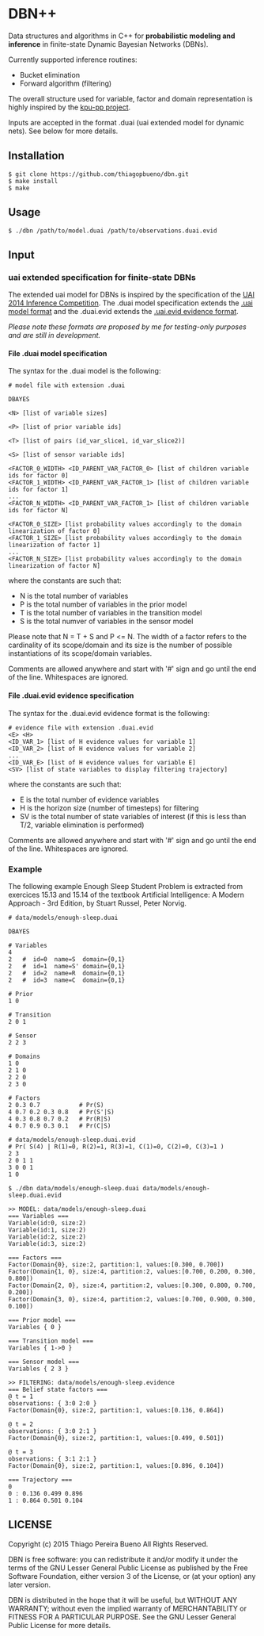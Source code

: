 # DBN++

Data structures and algorithms in C++ for **probabilistic modeling and inference** in finite-state Dynamic Bayesian Networks (DBNs).

Currently supported inference routines:

* Bucket elimination
* Forward algorithm (filtering)

The overall structure used for variable, factor and domain representation is highly inspired by the [kpu-pp project](https://github.com/denismaua/kpu-pp).

Inputs are accepted in the format .duai (uai extended model for dynamic nets). See below for more details.

## Installation

```
$ git clone https://github.com/thiagopbueno/dbn.git
$ make install
$ make
```

## Usage

```
$ ./dbn /path/to/model.duai /path/to/observations.duai.evid
```
## Input

### uai extended specification for finite-state DBNs

The extended uai model for DBNs is inspired by the specification of the [UAI 2014 Inference Competition](http://www.hlt.utdallas.edu/~vgogate/uai14-competition/). The .duai model specification extends the [.uai model format](http://www.hlt.utdallas.edu/~vgogate/uai14-competition/modelformat.html) and the .duai.evid extends the [.uai.evid evidence format](http://www.hlt.utdallas.edu/~vgogate/uai14-competition/evidformat.html).

*Please note these formats are proposed by me for testing-only purposes and are still in development.*

#### File .duai model specification

The syntax for the .duai model is the following:

```
# model file with extension .duai

DBAYES

<N> [list of variable sizes]

<P> [list of prior variable ids]

<T> [list of pairs (id_var_slice1, id_var_slice2)]

<S> [list of sensor variable ids]

<FACTOR_0_WIDTH> <ID_PARENT_VAR_FACTOR_0> [list of children variable ids for factor 0]
<FACTOR_1_WIDTH> <ID_PARENT_VAR_FACTOR_1> [list of children variable ids for factor 1]
...
<FACTOR_N_WIDTH> <ID_PARENT_VAR_FACTOR_1> [list of children variable ids for factor N]

<FACTOR_0_SIZE> [list probability values accordingly to the domain linearization of factor 0]
<FACTOR_1_SIZE> [list probability values accordingly to the domain linearization of factor 1]
...
<FACTOR_N_SIZE> [list probability values accordingly to the domain linearization of factor N]

```

where the constants are such that:

* N is the total number of variables
* P is the total number of variables in the prior model
* T is the total number of variables in the transition model
* S is the total numver of variables in the sensor model

Please note that N = T + S and P <= N.
The width of a factor refers to the cardinality of its scope/domain and its size is the number of possible instantiations of its scope/domain variables.

Comments are allowed anywhere and start with '#' sign and go until the end of the line. Whitespaces are ignored.

#### File .duai.evid evidence specification

The syntax for the .duai.evid evidence format is the following:

```
# evidence file with extension .duai.evid
<E> <H>
<ID_VAR_1> [list of H evidence values for variable 1]
<ID_VAR_2> [list of H evidence values for variable 2]
...
<ID_VAR_E> [list of H evidence values for variable E]
<SV> [list of state variables to display filtering trajectory]
```

where the constants are such that:

* E is the total number of evidence variables
* H is the horizon size (number of timesteps) for filtering
* SV is the total number of state variables of interest (if this is less than T/2, variable elimination is performed)

Comments are allowed anywhere and start with '#' sign and go until the end of the line. Whitespaces are ignored.

### Example

The following example Enough Sleep Student Problem is extracted from exercices 15.13 and 15.14 of the textbook Artificial Intelligence: A Modern Approach - 3rd Edition, by Stuart Russel, Peter Norvig.

```
# data/models/enough-sleep.duai

DBAYES

# Variables
4
2 	#  id=0  name=S  domain={0,1}
2 	#  id=1  name=S' domain={0,1}
2 	#  id=2  name=R  domain={0,1}
2 	#  id=3  name=C  domain={0,1}

# Prior
1 0

# Transition
2 0 1

# Sensor
2 2 3

# Domains
1 0
2 1 0
2 2 0
2 3 0

# Factors
2 0.3 0.7           # Pr(S)
4 0.7 0.2 0.3 0.8   # Pr(S'|S)
4 0.3 0.8 0.7 0.2   # Pr(R|S)
4 0.7 0.9 0.3 0.1   # Pr(C|S)
```

```
# data/models/enough-sleep.duai.evid
# Pr( S(4) | R(1)=0, R(2)=1, R(3)=1, C(1)=0, C(2)=0, C(3)=1 )
2 3
2 0 1 1
3 0 0 1
1 0
```

```
$ ./dbn data/models/enough-sleep.duai data/models/enough-sleep.duai.evid

>> MODEL: data/models/enough-sleep.duai
=== Variables ===
Variable(id:0, size:2)
Variable(id:1, size:2)
Variable(id:2, size:2)
Variable(id:3, size:2)

=== Factors ===
Factor(Domain{0}, size:2, partition:1, values:[0.300, 0.700])
Factor(Domain{1, 0}, size:4, partition:2, values:[0.700, 0.200, 0.300, 0.800])
Factor(Domain{2, 0}, size:4, partition:2, values:[0.300, 0.800, 0.700, 0.200])
Factor(Domain{3, 0}, size:4, partition:2, values:[0.700, 0.900, 0.300, 0.100])

=== Prior model ===
Variables { 0 }

=== Transition model ===
Variables { 1->0 }

=== Sensor model ===
Variables { 2 3 }

>> FILTERING: data/models/enough-sleep.evidence
=== Belief state factors ===
@ t = 1
observations: { 3:0 2:0 }
Factor(Domain{0}, size:2, partition:1, values:[0.136, 0.864])

@ t = 2
observations: { 3:0 2:1 }
Factor(Domain{0}, size:2, partition:1, values:[0.499, 0.501])

@ t = 3
observations: { 3:1 2:1 }
Factor(Domain{0}, size:2, partition:1, values:[0.896, 0.104])

=== Trajectory ===
0
0 : 0.136 0.499 0.896
1 : 0.864 0.501 0.104
```

## LICENSE

Copyright (c) 2015 Thiago Pereira Bueno
All Rights Reserved.

DBN is free software: you can redistribute it and/or modify it under the terms of the GNU Lesser General Public License as published by the Free Software Foundation, either version 3 of the License, or (at your option) any later version.

DBN is distributed in the hope that it will be useful, but WITHOUT ANY WARRANTY; without even the implied warranty of MERCHANTABILITY or FITNESS FOR A PARTICULAR PURPOSE. See the GNU Lesser General Public License for more details.

